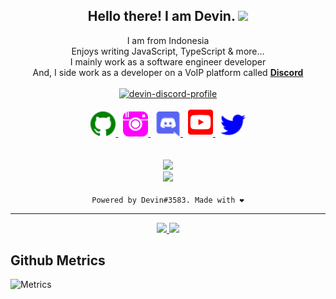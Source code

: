 <h2 align="center">
    Hello there! I am <strong>Devin</strong>. <img src="https://raw.githubusercontent.com/MartinHeinz/MartinHeinz/master/wave.gif" width="40px">
</h2>
<p align="center">
    I am from Indonesia
<br>
    Enjoys writing JavaScript, TypeScript & more...
<br>
    I mainly work as a software engineer developer
<br>
    And, I side work as a developer on a VoIP platform called <strong> <a href="https://discord.com">Discord</a></strong>
<br>
<br>
    <a href="https://discord.com/users/561170896480501790">
        <img src="https://discord.c99.nl/widget/theme-3/561170896480501790.png" alt="devin-discord-profile"/>
    </a>
</p>
<p align="center">
    <a href="https://github.com/DevinOfficial/">
        <img src="./assets/icons/other/github-solid.svg/" width="40px" />
    </a>
    &nbsp;
    <a href="https://instagram.com/">
        <img src="./assets/icons/other/instagram-solid.svg/" width="40px" />
    </a>
    &nbsp;
    <a href="https://discord.com/users/561170896480501790">
        <img src="./assets/icons/other/discord-solid.svg/" width="40px" />
    </a>
    &nbsp;
    <a href="https://youtube.com/">
        <img src="./assets/icons/other/youtube-solid.svg/" width="40px" />
    </a>
    &nbsp;
    <a href="https://twitter.com/">
        <img src="./assets/icons/other/twitter-solid.svg/" width="40px" />
    </a>
<br>
<br>
<br>
    <a href="https://github.com/DevinOfficial/">
        <img src="https://komarev.com/ghpvc/?username=DevinOfficial&color=5865F2" />
    </a> 
<br>
    <a href="https://github.com/DevinOfficial/">
        <img src="https://github-readme-streak-stats.herokuapp.com?user=DevinOfficial&hide_border=true&background=0D1117&currStreakLabel=FFFFFF&sideLabels=FFFFFF&currStreakNum=FFFFFF&dates=FFFFFF&sideNums=FFFFFF&fire=5865F2&ring=gold&stroke=FFFFFFFF)](https://git.io/streak-stats" />
    </a>
<br>
<br>
    <a>
        <code>Powered by Devin#3583. Made with ❤️</code>
    </a>
</p>
<hr/>

<p align="center">
    <a href="https://github.com/DevinOfficial/">
        <img src="https://github-readme-stats.vercel.app/api?username=DevinOfficial&show_icons=true&theme=tokyonight" />
        <img src="https://github-readme-stats.vercel.app/api/top-langs/?username=DevinOfficial&layout=compact&langs_count=6&theme=tokyonight" height=199 />
    </a>
</p>

## Github Metrics

![Metrics](https://metrics.lecoq.io/DevinOfficial?template=classic&languages=1&languages.limit=8&languages.sections=most-used&languages.colors=github&languages.threshold=0%25&languages.indepth=false&languages.categories=markup%2C%20programming&languages.recent.categories=markup%2C%20programming&languages.recent.load=300&languages.recent.days=14&config.timezone=Asia%2FJakarta)
